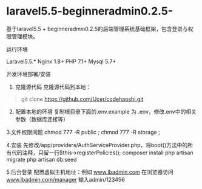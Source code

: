 # laravel5.5-beginneradmin0.2.5-
基于laravel5.5 + beginneradmin0.2.5的后端管理系统基础框架，包含登录与权限管理模块。

运行环境

Laravel5.5.*
Nginx 1.8+
PHP 7.1+
Mysql 5.7+

开发环境部署/安装

1. 克隆源代码
克隆源代码到本地：
> git clone https://github.com/Ucer/codehaoshi.git

2. 配置本地的环境
复制根目录下面的.env.example 为 .env，修改.env中的相关参数（数据库连接等）

3.文件权限问题
chmod 777 -R public ;
chmod 777 -R storage ;

4.安装
先修改/app/providers/AuthServiceProvider.php，将boot()方法中的所有代码注释，只留一行$this->registerPolicies();
composer install
php artisan migrate
php artisan db:seed

5.后台登录
    配置虚拟主机地址：例如 www.lbadmin.com
    在浏览器访问 www.lbadmin.com/manager
    输入admin/123456